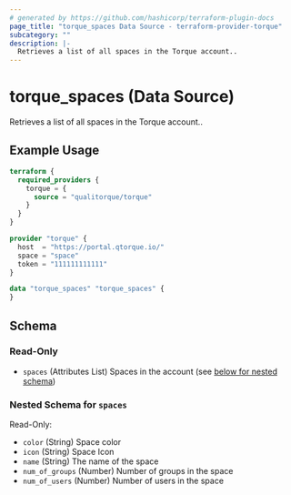 ```yaml
---
# generated by https://github.com/hashicorp/terraform-plugin-docs
page_title: "torque_spaces Data Source - terraform-provider-torque"
subcategory: ""
description: |-
  Retrieves a list of all spaces in the Torque account..
---
```


# torque_spaces (Data Source)

Retrieves a list of all spaces in the Torque account..

## Example Usage

```terraform
terraform {
  required_providers {
    torque = {
      source = "qualitorque/torque"
    }
  }
}

provider "torque" {
  host  = "https://portal.qtorque.io/"
  space = "space"
  token = "111111111111"
}

data "torque_spaces" "torque_spaces" {
}
```

<!-- schema generated by tfplugindocs -->
## Schema

### Read-Only

- `spaces` (Attributes List) Spaces in the account (see [below for nested schema](#nestedatt--spaces))

<a id="nestedatt--spaces"></a>
### Nested Schema for `spaces`

Read-Only:

- `color` (String) Space color
- `icon` (String) Space Icon
- `name` (String) The name of the space
- `num_of_groups` (Number) Number of groups in the space
- `num_of_users` (Number) Number of users in the space
